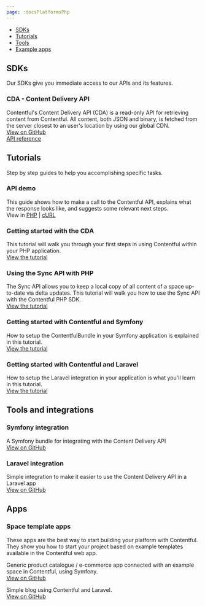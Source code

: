 ```yaml
---
page: :docsPlatformsPhp
---
```


- [SDKs](#sdks)
- [Tutorials](#tutorials)
- [Tools](#tools-and-integrations)
- [Example apps](#apps)

## SDKs
Our SDKs give you immediate access to our APIs and its features.

### CDA - Content Delivery API
Contentful's Content Delivery API (CDA) is a read-only API for retrieving content from Contentful. All content, both JSON and binary, is fetched from the server closest to an user's location by using our global CDN.<br>
[View on GitHub](https://github.com/contentful/contentful.php)<br>
[API reference](https://contentful.github.io/contentful.php/api/)

## Tutorials
Step by step guides to help you accomplishing specific tasks.

### API demo
This guide shows how to make a call to the Contentful API, explains what the response looks like, and suggests some relevant next steps.<br>
View in [PHP](/developers/api-demo/php/) |
[cURL](/developers/api-demo/curl/)

### Getting started with the CDA
This tutorial will walk you through your first steps in using Contentful within your PHP application.<br>
[View the tutorial](/developers/docs/php/tutorials/getting-started-with-contentful-and-php/)

### Using the Sync API with PHP
The Sync API allows you to keep a local copy of all content of a space up-to-date via delta updates. This tutorial will walk you how to use the Sync API with the Contentful PHP SDK.<br>
[View the tutorial](/developers/docs/php/tutorials/using-the-sync-api-with-php/)

### Getting started with Contentful and Symfony
How to setup the ContentfulBundle in your Symfony application is explained in this tutorial.<br>
[View the tutorial](/developers/docs/php/tutorials/getting-started-with-contentful-and-symfony/)

### Getting started with Contentful and Laravel
How to setup the Laravel integration in your application is what you'll learn in this tutorial.<br>
[View the tutorial](/developers/docs/php/tutorials/getting-started-with-contentful-and-laravel/)

## Tools and integrations

### Symfony integration
A Symfony bundle for integrating with the Content Delivery API<br>
[View on GitHub](https://github.com/contentful/ContentfulBundle)<br>

### Laravel integration
Simple integration to make it easier to use the Content Delivery API in a Laravel app<br>
[View on GitHub](https://github.com/contentful/contentful-laravel)<br>

## Apps

### Space template apps
These apps are the best way to start building your platform with Contentful. They show you how to start your project based on example templates available in the Contentful web app.

Generic product catalogue / e-commerce app connected with an example space in Contentful, using Symfony.<br>
[View on GitHub](https://github.com/contentful/product-catalogue-app-symfony)

Simple blog using Contentful and Laravel.<br>
[View on GitHub](https://github.com/contentful/blog-app-laravel)
